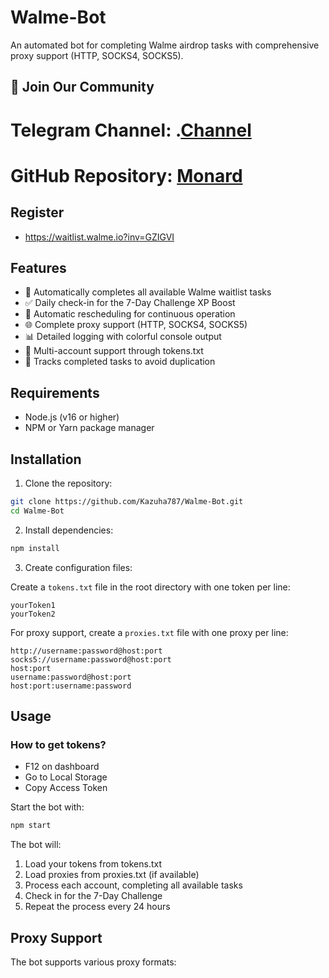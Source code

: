 # Walme-Bot
An automated bot for completing Walme airdrop tasks with comprehensive proxy support (HTTP, SOCKS4, SOCKS5).
## 📢 Join Our Community

# Telegram Channel: .[Channel](https://t.me/Offical_Im_kazuha)
# GitHub Repository: [Monard](https://github.com/Kazuha787/Monard-Bot.git)

## Register

- https://waitlist.walme.io?inv=GZIGVI

## Features

- 🚀 Automatically completes all available Walme waitlist tasks
- ✅ Daily check-in for the 7-Day Challenge XP Boost
- 🔄 Automatic rescheduling for continuous operation 
- 🌐 Complete proxy support (HTTP, SOCKS4, SOCKS5)
- 📊 Detailed logging with colorful console output
- 👥 Multi-account support through tokens.txt
- 🔄 Tracks completed tasks to avoid duplication

## Requirements

- Node.js (v16 or higher)
- NPM or Yarn package manager

## Installation

1. Clone the repository:
```bash
git clone https://github.com/Kazuha787/Walme-Bot.git
cd Walme-Bot
```

2. Install dependencies:
```bash
npm install
```

3. Create configuration files:

Create a `tokens.txt` file in the root directory with one token per line:
```
yourToken1
yourToken2
```

For proxy support, create a `proxies.txt` file with one proxy per line:
```
http://username:password@host:port
socks5://username:password@host:port
host:port
username:password@host:port
host:port:username:password
```

## Usage

### How to get tokens?
- F12 on dashboard
- Go to Local Storage
- Copy Access Token

Start the bot with:
```bash
npm start
```

The bot will:
1. Load your tokens from tokens.txt
2. Load proxies from proxies.txt (if available)
3. Process each account, completing all available tasks
4. Check in for the 7-Day Challenge
5. Repeat the process every 24 hours

## Proxy Support

The bot supports various proxy formats:

